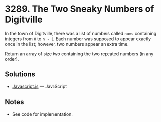 
# 3289. The Two Sneaky Numbers of Digitville

In the town of Digitville, there was a list of numbers called `nums` containing integers from `0` to `n - 1`. Each number was supposed to appear exactly once in the list; however, two numbers appear an extra time.

Return an array of size two containing the two repeated numbers (in any order).

## Solutions

- [Javascript.js](./Javascript.js) — JavaScript

## Notes

- See code for implementation.